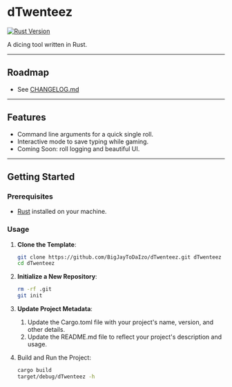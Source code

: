 # dTwenteez

[![Rust Version](https://img.shields.io/badge/Rust-1.85+-blue.svg)](https://www.rust-lang.org)

A dicing tool written in Rust.

---

## Roadmap
 - See [CHANGELOG.md](CHANGELOG.md)

---

## Features

- Command line arguments for a quick single roll.
- Interactive mode to save typing while gaming.
- Coming Soon: roll logging and beautiful UI.

---

## Getting Started

### Prerequisites

- [Rust](https://www.rust-lang.org/tools/install) installed on your machine.

### Usage

1. **Clone the Template**:
   ```bash
   git clone https://github.com/BigJayToDaIzo/dTwenteez.git dTwenteez
   cd dTwenteez

2. **Initialize a New Repository**:
   ```bash
   rm -rf .git
   git init

3. **Update Project Metadata**:
   1. Update the Cargo.toml file with your project's name, version, and other details.
   2. Update the README.md file to reflect your project's description and usage.

4. Build and Run the Project:
   ```bash
   cargo build
   target/debug/dTwenteez -h

